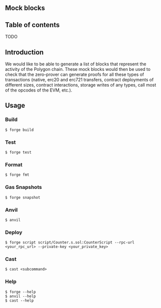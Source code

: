 ## Mock blocks

## Table of contents

TODO

## Introduction

We would like to be able to generate a list of blocks that represent the activity of the Polygon chain. These mock blocks would then be used to check that the zero-prover can generate proofs for all these types of transactions (native, erc20 and erc721 transfers, contract deployments of different sizes, contract interactions, storage writes of any types, call most of the opcodes of the EVM, etc.).

## Usage

### Build

```shell
$ forge build
```

### Test

```shell
$ forge test
```

### Format

```shell
$ forge fmt
```

### Gas Snapshots

```shell
$ forge snapshot
```

### Anvil

```shell
$ anvil
```

### Deploy

```shell
$ forge script script/Counter.s.sol:CounterScript --rpc-url <your_rpc_url> --private-key <your_private_key>
```

### Cast

```shell
$ cast <subcommand>
```

### Help

```shell
$ forge --help
$ anvil --help
$ cast --help
```
